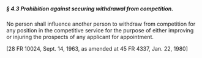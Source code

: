 ##### § 4.3 Prohibition against securing withdrawal from competition. #####

No person shall influence another person to withdraw from competition for any position in the competitive service for the purpose of either improving or injuring the prospects of any applicant for appointment.

[28 FR 10024, Sept. 14, 1963, as amended at 45 FR 4337, Jan. 22, 1980]
